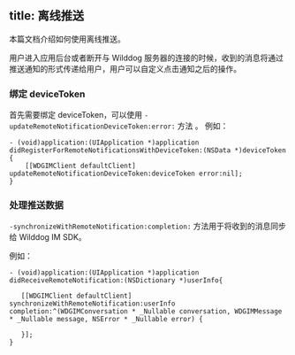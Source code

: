 title: 离线推送 
---
本篇文档介绍如何使用离线推送。

用户进入应用后台或者断开与 Wilddog 服务器的连接的时候，收到的消息将通过推送通知的形式传递给用户，用户可以自定义点击通知之后的操作。

### 绑定 deviceToken

首先需要绑定 deviceToken，可以使用 `-updateRemoteNotificationDeviceToken:error:` 方法 。
例如：

```objc
- (void)application:(UIApplication *)application didRegisterForRemoteNotificationsWithDeviceToken:(NSData *)deviceToken
{
    [[WDGIMClient defaultClient] updateRemoteNotificationDeviceToken:deviceToken error:nil];
}
```

### 处理推送数据
`-synchronizeWithRemoteNotification:completion:` 方法用于将收到的消息同步给 Wilddog IM SDK。

例如：

```objc
- (void)application:(UIApplication *)application didReceiveRemoteNotification:(NSDictionary *)userInfo{
    
   [[WDGIMClient defaultClient] synchronizeWithRemoteNotification:userInfo completion:^(WDGIMConversation * _Nullable conversation, WDGIMMessage * _Nullable message, NSError * _Nullable error) {
        
   }];
}
    
```